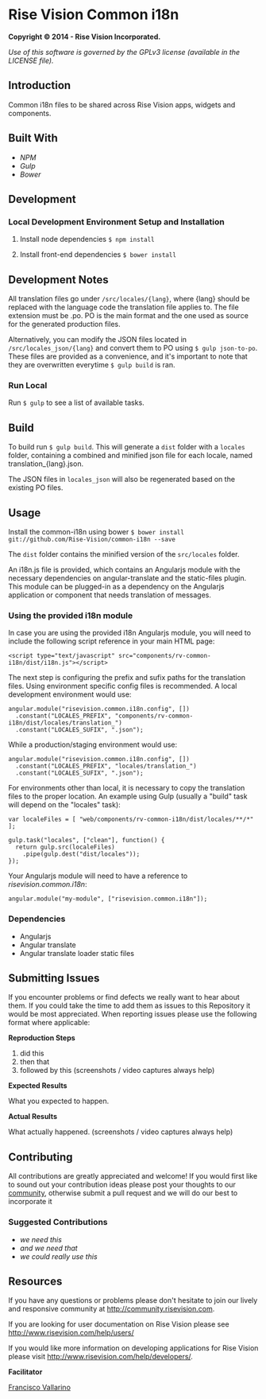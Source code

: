 Rise Vision Common i18n
==============

**Copyright © 2014 - Rise Vision Incorporated.**

*Use of this software is governed by the GPLv3 license (available in the LICENSE file).*

## Introduction
Common i18n files to be shared across Rise Vision apps, widgets and components.

## Built With

- *NPM*
- *Gulp*
- *Bower*


## Development

### Local Development Environment Setup and Installation

1. Install node dependencies `$ npm install`

2. Install front-end dependencies `$ bower install`

## Development Notes
All translation files go under `/src/locales/{lang}`, where {lang} should be replaced with the language code the translation file applies to. The file extension must be .po. PO is the main format and the one used as source for the generated production files.

Alternatively, you can modify the JSON files located in `/src/locales_json/{lang}` and convert them to PO using `$ gulp json-to-po`. These files are provided as a convenience, and it's important to note that they are overwritten everytime `$ gulp build` is ran.


### Run Local
Run `$ gulp` to see a list of available tasks.


## Build
To build run `$ gulp build`. This will generate a `dist` folder with a `locales` folder, containing a combined and minified json file for each locale, named translation_{lang}.json.

The JSON files in `locales_json` will also be regenerated based on the existing PO files.


## Usage
Install the common-i18n using bower `$ bower install git://github.com/Rise-Vision/common-i18n --save`

The `dist` folder contains the minified version of the `src/locales` folder.

An i18n.js file is provided, which contains an Angularjs module with the necessary dependencies on angular-translate and the static-files plugin. This module can be plugged-in as a dependency on the Angularjs application or component that needs translation of messages.

### Using the provided i18n module

In case you are using the provided i18n Angularjs module, you will need to include the following script reference in your main HTML page:

```
<script type="text/javascript" src="components/rv-common-i18n/dist/i18n.js"></script>
```

The next step is configuring the prefix and sufix paths for the translation files. Using environment specific config files is recommended. A local development environment would use:

    angular.module("risevision.common.i18n.config", [])  
      .constant("LOCALES_PREFIX", "components/rv-common-i18n/dist/locales/translation_")  
      .constant("LOCALES_SUFIX", ".json");  

While a production/staging environment would use:

    angular.module("risevision.common.i18n.config", [])  
      .constant("LOCALES_PREFIX", "locales/translation_")  
      .constant("LOCALES_SUFIX", ".json");

For environments other than local, it is necessary to copy the translation files to the proper location. An example using Gulp (usually a "build" task will depend on the "locales" task):

    var localeFiles = [ "web/components/rv-common-i18n/dist/locales/**/*" ];  
    
    gulp.task("locales", ["clean"], function() {  
      return gulp.src(localeFiles)  
        .pipe(gulp.dest("dist/locales"));  
    });

Your Angularjs module will need to have a reference to *risevision.common.i18n*:

    angular.module("my-module", ["risevision.common.i18n"]);

### Dependencies
- Angularjs
- Angular translate
- Angular translate loader static files


## Submitting Issues
If you encounter problems or find defects we really want to hear about them. If you could take the time to add them as issues to this Repository it would be most appreciated. When reporting issues please use the following format where applicable:

**Reproduction Steps**

1. did this
2. then that
3. followed by this (screenshots / video captures always help)

**Expected Results**

What you expected to happen.

**Actual Results**

What actually happened. (screenshots / video captures always help)

## Contributing
All contributions are greatly appreciated and welcome! If you would first like to sound out your contribution ideas please post your thoughts to our [community](http://community.risevision.com), otherwise submit a pull request and we will do our best to incorporate it

### Suggested Contributions
- *we need this*
- *and we need that*
- *we could really use this*

## Resources
If you have any questions or problems please don't hesitate to join our lively and responsive community at http://community.risevision.com.

If you are looking for user documentation on Rise Vision please see http://www.risevision.com/help/users/

If you would like more information on developing applications for Rise Vision please visit http://www.risevision.com/help/developers/.

**Facilitator**

[Francisco Vallarino](https://github.com/fjvallarino "Francisco Vallarino")
